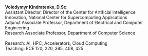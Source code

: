 <b>Volodymyr Kindratenko, D.Sc.</b><br>
Assistant Director, Director of the Center for Artificial Intelligence Innovation, National Center for Supercomputing Applications<br>
Adjunct Associate Professor, Department of Electrical and Computer Engineering<br>
Research Associate Professor, Department of Computer Science<br>
<br>
Research: AI, HPC, Accelerators, Cloud Computing<br>
Teaching: ECE 120, 220, 385, 408, 425<br>


<!---
kindrt/kindrt is a ✨ special ✨ repository because its `README.md` (this file) appears on your GitHub profile.
You can click the Preview link to take a look at your changes.
--->
